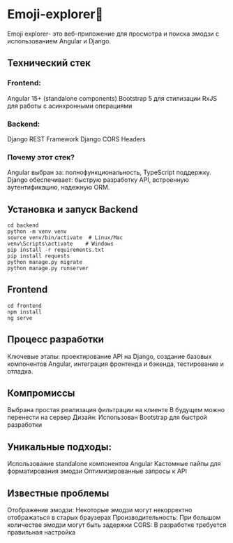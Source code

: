 # Emoji-explorer🫡
Emoji explorer- это веб-приложение для просмотра и поиска эмодзи с использованием Angular и Django. 
## Технический стек
### Frontend:
Angular 15+ (standalone components)
Bootstrap 5 для стилизации
RxJS для работы с асинхронными операциями
### Backend:
Django REST Framework
Django CORS Headers
### Почему этот стек?
Angular выбран за: полнофункциональность, TypeScript поддержку.
Django обеспечивает: быструю разработку API, встроенную аутентификацию, надежную ORM.
## Установка и запуск Backend
```
cd backend
python -m venv venv
source venv/bin/activate  # Linux/Mac
venv\Scripts\activate    # Windows
pip install -r requirements.txt
pip install requests
python manage.py migrate
python manage.py runserver
```
## Frontend
```
cd frontend
npm install
ng serve
```
## Процесс разработки
Ключевые этапы: проектирование API на Django, создание базовых компонентов Angular, интеграция фронтенда и бэкенда, тестирование и отладка.
## Компромиссы
Выбрана простая реализация фильтрации на клиенте
В будущем можно перенести на сервер
Дизайн:
Использован Bootstrap для быстрой разработки
## Уникальные подходы:
Использование standalone компонентов Angular
Кастомные пайпы для форматирования эмодзи
Оптимизированные запросы к API
## Известные проблемы
Отображение эмодзи:
Некоторые эмодзи могут некорректно отображаться в старых браузерах
Производительность:
При большом количестве эмодзи могут быть задержки
CORS:
В разработке требуется правильная настройка
